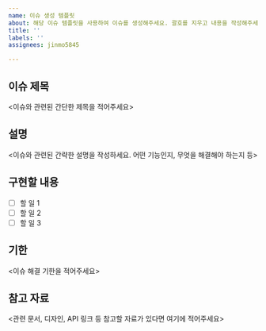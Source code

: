 ```yaml
---
name: 이슈 생성 템플릿
about: 해당 이슈 템플릿을 사용하여 이슈를 생성해주세요. 괄호를 지우고 내용을 작성해주세요.
title: ''
labels: ''
assignees: jinmo5845

---
```


## 이슈 제목
<이슈와 관련된 간단한 제목을 적어주세요>

## 설명
<이슈와 관련된 간략한 설명을 작성하세요. 어떤 기능인지, 무엇을 해결해야 하는지 등>

## 구현할 내용
- [ ] 할 일 1
- [ ] 할 일 2
- [ ] 할 일 3

## 기한
<이슈 해결 기한을 적어주세요>

## 참고 자료
<관련 문서, 디자인, API 링크 등 참고할 자료가 있다면 여기에 적어주세요>
